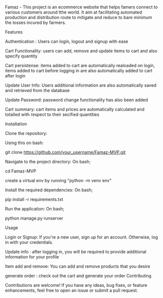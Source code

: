 Famaz - 
This project is an ecommerce website that helps famers connect to various customers around tthe world. It aim at facilitating automated production and distribution route to mitigate and reduce to bare minimum the losses incured by farmers.

Features

Authentication :
	Users can login, logout and signup with ease

Cart Functionality:
	users can add, remove and update items to cart and also specify quantity

Cart persistense:
	items added to cart are automatically realoaded on login, items added to cart before logging in are also automatically added to cart after login

Update User Info:
	Users additional information are also automatically saved and retrieved from the database

Update Password:
	password change functionality has also been added


Cart summary:
	cart items and prices are automatically calculated and totalled with respect to their secified quantities


Installation

Clone the repository:

Using this on bash:

git clone https://github.com/your_username/Famaz-MVP.git

Navigate to the project directory: On bash;

cd Famaz-MVP

create a virtual env by running "python -m venv env"

Install the required dependencies: On bash;

pip install -r requirements.txt

Run the application: On bash;

python manage.py runserver

Usage

Login or Signup: If you're a new user, sign up for an account. Otherwise, log in with your credentials.

Update info : after logging in, you will be required to provide additional information for your profile

Item add and remove: You can add and remove products that you desire 

generate order : check out the cart and generate your order
Contributing

Contributions are welcome! If you have any ideas, bug fixes, or feature enhancements, feel free to open an issue or submit a pull request.
